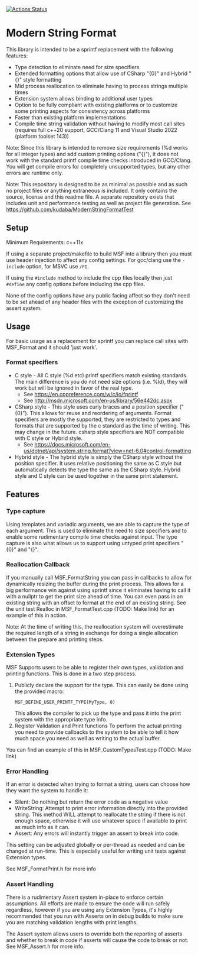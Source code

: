 [![Actions Status](https://github.com/kudaba/ModernStringFormatTest/workflows/Full%20Build/badge.svg)](https://github.com/kudaba/ModernStringFormatTest/actions)

# Modern String Format
This library is intended to be a sprintf replacement with the following features:
* Type detection to eliminate need for size specifiers
* Extended formatting options that allow use of CSharp "{0}" and Hybrid "{}" style formatting
* Mid process reallocation to eliminate having to process strings multiple times
* Extension system allows binding to additional user types
* Option to be fully compliant with existing platforms or to customize some printing aspects for consistency across platforms
* Faster than existing platform implementations
* Compile time string validation without having to modify most call sites (requires full c++20 support, GCC/Clang 11 and Visual Studio 2022 (platform toolset 143))

Note: Since this library is intended to remove size requirements (%d works for all integer types) and add custom printing options ("{}"), it does not work with the standard printf compile time checks introduced in GCC/Clang. You will get compile errors for completely unsupported types, but any other errors are runtime only.

Note: This repository is designed to be as minimal as possible and as such no project files or anything extraneous is included. It only contains the source, license and this readme file. A separate repository exists that includes unit and performance testing as well as project file generation. See https://github.com/kudaba/ModernStringFormatTest

## Setup

Minimum Requirements: c++11x

If using a separate project/makefile to build MSF into a library then you must use header injection to affect any config settings. For gcc/clang use the ``-include`` option, for MSVC use ``/FI``.

If using the ``#include`` method to include the cpp files locally then just ``#define`` any config options before including the cpp files.

None of the config options have any public facing affect so they don't need to be set ahead of any header files with the exception of customizing the assert system.

## Usage

For basic usage as a replacement for sprintf you can replace call sites with  MSF_Format and it should 'just work'.

### Format specifiers

* C style - All C style (%d etc) printf specifiers match existing standards. The main difference is you do not need size options (i.e. %ld), they will work but will be ignored in favor of the real type.
  * See https://en.cppreference.com/w/c/io/fprintf
  * See http://msdn.microsoft.com/en-us/library/56e442dc.aspx
* CSharp style - This style uses curly braces and a position specifier ("{0}"). This allows for reuse and reordering of arguments. Format specifiers are mostly the supported, they are restricted to types and formats that are supported by the c standard as the time of writing. This may change in the future. csharp style specifiers are NOT compatible with C style or Hybrid style.
  * See https://docs.microsoft.com/en-us/dotnet/api/system.string.format?view=net-6.0#control-formatting
* Hybrid style - The hybrid style is simply the CSharp style without the position specifier. It uses relative positioning the same as C style but automatically detects the type the same as the CSharp style. Hybrid style and C style can be used together in the same print statement.

## Features

### Type capture

Using templates and variadic arguments, we are able to capture the type of each argument. This is used to eliminate the need to size specifiers and to enable some rudimentary compile time checks against input. The type capture is also what allows us to support using untyped print specifiers "{0}" and "{}".

### Reallocation Callback

If you manually call MSF_FormatString you can pass in callbacks to allow for dynamically resizing the buffer during the print process. This allows for a big performance win against using sprintf since it eliminates having to call it with a nullptr to get the print size ahead of time. You can even pass in an existing string with an offset to format at the end of an existing string. See the unit test Realloc in MSF_FormatTest.cpp (TODO: Make link) for an example of this in action.

Note: At the time of writing this, the reallocation system will overestimate the required length of a string in exchange for doing a single allocation between the prepare and printing steps.

### Extension Types

MSF Supports users to be able to register their own types, validation and printing functions. This is done in a two step process.

1. Publicly declare the support for the type. This can easily be done using the provided macro:
    ```
    MSF_DEFINE_USER_PRINTF_TYPE(MyType, 0)
    ```
    This allows the compiler to pick up the type and pass it into the print system with the appropriate type info.
2. Register Validation and Print functions
    To perform the actual printing you need to provide callbacks to the system to be able to tell it how much space you need as well as writing to the actual buffer.

You can find an example of this in MSF_CustomTypesTest.cpp (TODO: Make link)

### Error Handling

If an error is detected when trying to format a string, users can choose how they want the system to handle it:
* Silent: Do nothing but return the error code as a negative value
* WriteString: Attempt to print error information directly into the provided string. This method WILL attempt to reallocate the string if there is not enough space, otherwise it will use whatever space if available to print as much info as it can.
* Assert: Any errors will instantly trigger an assert to break into code.

This setting can be adjusted globally or per-thread as needed and can be changed at run-time. This is especially useful for writing unit tests against Extension types.

See MSF_FormatPrint.h for more info

### Assert Handling

There is a rudimentary Assert system in-place to enforce certain assumptions. All efforts are made to ensure the code will run safely regardless, however if you are using any Extension Types, it's highly recommended that you run with Asserts on in debug builds to make sure you are matching validation lengths with print lengths.

The Assert system allows users to override both the reporting of asserts and whether to break in code if asserts will cause the code to break or not. See MSF_Assert.h for more info.
